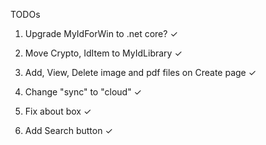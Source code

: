 ﻿TODOs

1. Upgrade MyIdForWin to .net core? ✓

2. Move Crypto, IdItem to MyIdLibrary ✓

3. Add, View, Delete image and pdf files on Create page ✓

4. Change "sync" to "cloud" ✓
 
5. Fix about box ✓

6. Add Search button ✓